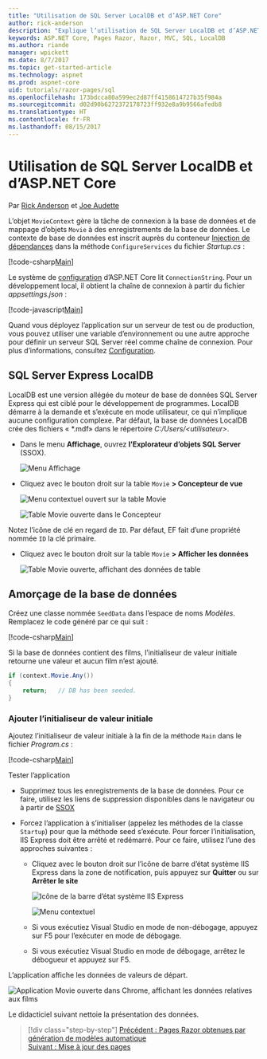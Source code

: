 ```yaml
---
title: "Utilisation de SQL Server LocalDB et d’ASP.NET Core"
author: rick-anderson
description: "Explique l’utilisation de SQL Server LocalDB et d’ASP.NET Core."
keywords: ASP.NET Core, Pages Razor, Razor, MVC, SQL, LocalDB
ms.author: riande
manager: wpickett
ms.date: 8/7/2017
ms.topic: get-started-article
ms.technology: aspnet
ms.prod: aspnet-core
uid: tutorials/razor-pages/sql
ms.openlocfilehash: 173bdcca80a599ec2d87ff4158614727b35f984a
ms.sourcegitcommit: d02d90b6272372178723ff932e8a9b9566afedb8
ms.translationtype: HT
ms.contentlocale: fr-FR
ms.lasthandoff: 08/15/2017
---
```

# <a name="working-with-sql-server-localdb-and-aspnet-core"></a>Utilisation de SQL Server LocalDB et d’ASP.NET Core

Par [Rick Anderson](https://twitter.com/RickAndMSFT) et [Joe Audette](https://twitter.com/joeaudette) 

L’objet `MovieContext` gère la tâche de connexion à la base de données et de mappage d’objets `Movie` à des enregistrements de la base de données. Le contexte de base de données est inscrit auprès du conteneur [Injection de dépendances](xref:fundamentals/dependency-injection) dans la méthode `ConfigureServices` du fichier *Startup.cs* :

[!code-csharp[Main](razor-pages-start/sample/RazorPagesMovie/Startup.cs?name=snippet_ConfigureServices&highlight=6-7)]

Le système de [configuration](xref:fundamentals/configuration) d’ASP.NET Core lit `ConnectionString`. Pour un développement local, il obtient la chaîne de connexion à partir du fichier *appsettings.json* :

[!code-javascript[Main](razor-pages-start/sample/RazorPagesMovie/appsettings.json?highlight=2&range=8-10)]

Quand vous déployez l’application sur un serveur de test ou de production, vous pouvez utiliser une variable d’environnement ou une autre approche pour définir un serveur SQL Server réel comme chaîne de connexion. Pour plus d’informations, consultez [Configuration](xref:fundamentals/configuration).

## <a name="sql-server-express-localdb"></a>SQL Server Express LocalDB

LocalDB est une version allégée du moteur de base de données SQL Server Express qui est ciblé pour le développement de programmes. LocalDB démarre à la demande et s’exécute en mode utilisateur, ce qui n’implique aucune configuration complexe. Par défaut, la base de données LocalDB crée des fichiers « \*.mdf» dans le répertoire *C:/Users/\<utilisateur\>*.

<a name="ssox"></a>
* Dans le menu **Affichage**, ouvrez **l’Explorateur d’objets SQL Server** (SSOX).

  ![Menu Affichage](sql/_static/ssox.png)

* Cliquez avec le bouton droit sur la table `Movie` **> Concepteur de vue**

  ![Menu contextuel ouvert sur la table Movie](sql/_static/design.png)

  ![Table Movie ouverte dans le Concepteur](sql/_static/dv.png)

Notez l’icône de clé en regard de `ID`. Par défaut, EF fait d’une propriété nommée `ID` la clé primaire.

* Cliquez avec le bouton droit sur la table `Movie` **> Afficher les données**

  ![Table Movie ouverte, affichant des données de table](sql/_static/vd22.png)

## <a name="seed-the-database"></a>Amorçage de la base de données

Créez une classe nommée `SeedData` dans l’espace de noms *Modèles*. Remplacez le code généré par ce qui suit :

[!code-csharp[Main](razor-pages-start/sample/RazorPagesMovie/Models/SeedData.cs?name=snippet_1)]

Si la base de données contient des films, l’initialiseur de valeur initiale retourne une valeur et aucun film n’est ajouté.

```csharp
if (context.Movie.Any())
{
    return;   // DB has been seeded.
}
```
<a name="si"></a>
### <a name="add-the-seed-initializer"></a>Ajouter l’initialiseur de valeur initiale

Ajoutez l’initialiseur de valeur initiale à la fin de la méthode `Main` dans le fichier *Program.cs* :

[!code-csharp[Main](razor-pages-start/sample/RazorPagesMovie/Program.cs?highlight=6,17-32)]

Tester l’application

* Supprimez tous les enregistrements de la base de données. Pour ce faire, utilisez les liens de suppression disponibles dans le navigateur ou à partir de [SSOX](xref:tutorials/razor-pages/new-field#ssox)
* Forcez l’application à s’initialiser (appelez les méthodes de la classe `Startup`) pour que la méthode seed s’exécute. Pour forcer l’initialisation, IIS Express doit être arrêté et redémarré. Pour ce faire, utilisez l’une des approches suivantes :

  * Cliquez avec le bouton droit sur l’icône de barre d’état système IIS Express dans la zone de notification, puis appuyez sur **Quitter** ou sur **Arrêter le site**

    ![Icône de la barre d’état système IIS Express](../first-mvc-app/working-with-sql/_static/iisExIcon.png)

    ![Menu contextuel](sql/_static/stopIIS.png)

   * Si vous exécutiez Visual Studio en mode de non-débogage, appuyez sur F5 pour l’exécuter en mode de débogage.
   * Si vous exécutiez Visual Studio en mode de débogage, arrêtez le débogueur et appuyez sur F5.
   
L’application affiche les données de valeurs de départ.

![Application Movie ouverte dans Chrome, affichant les données relatives aux films](sql/_static/m55.png)

Le didacticiel suivant nettoie la présentation des données.

>[!div class="step-by-step"]
[Précédent : Pages Razor obtenues par génération de modèles automatique](xref:tutorials/razor-pages/page)   
[Suivant : Mise à jour des pages](xref:tutorials/razor-pages/da1)
